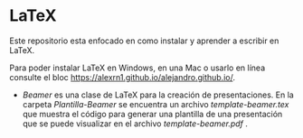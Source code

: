 # LaTeX

Este repositorio esta enfocado en como instalar y aprender a escribir en LaTeX.

Para poder instalar LaTeX en Windows, en una Mac o usarlo en línea consulte el bloc <https://alexrn1.github.io/alejandro.github.io/>.

- *Beamer* es una clase de LaTeX para la creación de presentaciones. En la carpeta *Plantilla-Beamer* se encuentra un archivo *template-beamer.tex* que muestra el código para generar una plantilla de una presentación que se puede visualizar en el archivo *template-beamer.pdf* .

